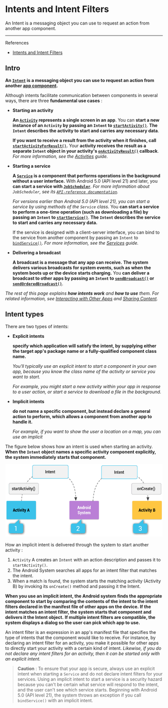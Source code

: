 # Intents and Intent Filters

An Intent is a messaging object you can use to request an action from another app component.

---

References

- [Intents and Intent Filters](https://developer.android.com/guide/components/intents-filters)

## Intro

**An [`Intent`](https://developer.android.com/reference/android/content/Intent) is a messaging object you can use to request an action from another [app component](https://developer.android.com/guide/components/fundamentals#Components).**

Although intents facilitate communication between components in several ways, there are three **fundamental use cases** :

-   **Starting an activity**

    **An [`Activity`](https://developer.android.com/reference/android/app/Activity) represents a single screen in an app**.
    You can **start a new instance of an `Activity` by passing an `Intent` to [`startActivity()`](https://developer.android.com/reference/android/content/Context#startActivity(android.content.Intent))**.
    **The `Intent` describes the activity to start and carries any necessary data**.

    **If you want to receive a result from the activity when it finishes, call [`startActivityForResult()`](https://developer.android.com/reference/android/app/Activity#startActivityForResult(android.content.Intent,%20int)).**
    Your **activity receives the result as a separate `Intent` object in your activity's [`onActivityResult()`](https://developer.android.com/reference/android/app/Activity#onActivityResult(int,%20int,%20android.content.Intent)) callback**.
    _For more information, see the [Activities](https://developer.android.com/guide/components/activities) guide._

-   **Starting a service**

    **A [`Service`](https://developer.android.com/reference/android/app/Service) is a component that performs operations in the background without a user interface.**
    With Android 5.0 (API level 21) and later, you **can start a service with [`JobScheduler`](https://developer.android.com/reference/android/app/job/JobScheduler)**.
    _For more information about `JobScheduler`, see its [`API-reference documentation`](https://developer.android.com/reference/android/app/job/JobScheduler)._

    _For versions earlier than Android 5.0 (API level 21), you can start a service by using methods of the `Service` class._
    You **can start a service to perform a one-time operation (such as downloading a file) by passing an `Intent` to [`startService()`](https://developer.android.com/reference/android/content/Context#startService(android.content.Intent))**.
    **The `Intent` describes the service to start and carries any necessary data.**

    If the service is designed with a client-server interface, you can bind to the service from another component by passing an `Intent` to [`bindService()`](https://developer.android.com/reference/android/content/Context#bindService(android.content.Intent,%20android.content.ServiceConnection,%20int)).
    _For more information, see the [Services](https://developer.android.com/guide/components/services) guide._

-   **Delivering a broadcast**

    **A broadcast is a message that any app can receive.**
    **The system delivers various broadcasts for system events, such as when the system boots up or the device starts charging.**
    You **can deliver a broadcast to other apps by passing an `Intent` to [`sendBroadcast()`](https://developer.android.com/reference/android/content/Context#sendBroadcast(android.content.Intent)) or [`sendOrderedBroadcast()`](https://developer.android.com/reference/android/content/Context#sendOrderedBroadcast(android.content.Intent,%20java.lang.String))**.

_The rest of this page explains **how intents work** and **how to use** them._
_For related information, see [Interacting with Other Apps](https://developer.android.com/training/basics/intents) and [Sharing Content](https://developer.android.com/training/sharing)._

## Intent types

There are two types of intents:

-   **Explicit intents**

    **specify which application will satisfy the intent, by supplying either the target app's package name or a fully-qualified component class name.**

    _You'll typically use an explicit intent to start a component in your own app, because you know the class name of the activity or service you want to start._

    _For example, you might start a new activity within your app in response to a user action, or start a service to download a file in the background._

-   **Implicit intents**

    **do not name a specific component, but instead declare a general action to perform, which allows a component from another app to handle it.**

    _For example, if you want to show the user a location on a map, you can use an implicit_

The figure below shows how an intent is used when starting an activity.
**When the `Intent` object names a specific activity component explicitly, the system immediately starts that component.**

![intent-filters.png](_image/intent-filters.png)

How an implicit intent is delivered through the system to start another activity :

1. `Activity` A creates an `Intent` with an action description and passes it to `startActivity()`.
2. The Android System searches all apps for an intent filter that matches the intent.
3. When a match is found, the system starts the matching activity (Activity B) by invoking its `onCreate()` method and passing it the Intent.

**When you use an implicit intent, the Android system finds the appropriate component to start by comparing the contents of the intent to the intent filters declared in the manifest file of other apps on the device.**
**If the intent matches an intent filter, the system starts that component and delivers it the Intent object.**
**If multiple intent filters are compatible, the system displays a dialog so the user can pick which app to use.**

An intent filter is an expression in an app's manifest file that specifies the type of intents that the component would like to receive.
For instance, by declaring an intent filter for an activity, you make it possible for other apps to directly start your activity with a certain kind of intent.
_Likewise, if you do not declare any intent filters for an activity, then it can be started only with an explicit intent._

> **Caution** :
> To ensure that your app is secure, always use an explicit intent when starting a `Service` and do not declare intent filters for your services.
> Using an implicit intent to start a service is a security hazard because you can't be certain what service will respond to the intent, and the user can't see which service starts.
> Beginning with Android 5.0 (API level 21), the system throws an exception if you call `bindService()` with an implicit intent.
